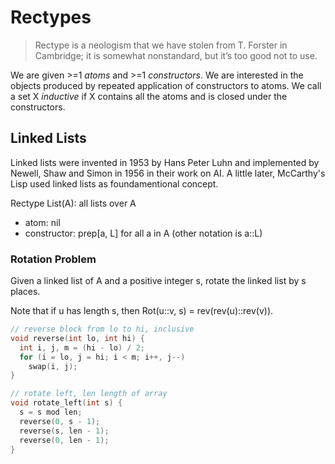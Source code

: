 # Rectypes

> Rectype is a neologism that we have stolen from T. Forster in Cambridge; it is somewhat nonstandard, but it’s too good not to use.

We are given >=1 *atoms* and >=1 *constructors*. We are interested in the objects produced by repeated application of constructors to atoms.
We call a set X *inductive* if X contains all the atoms and is closed under the constructors.

## Linked Lists

Linked lists were invented in 1953 by Hans Peter Luhn and implemented by Newell, Shaw and Simon in 1956 in their work on AI.
A little later, McCarthy's Lisp used linked lists as foundamentional concept.

Rectype List(A): all lists over A

- atom: nil
- constructor: prep[a, L] for all a in A (other notation is a::L)

### Rotation Problem

Given a linked list of A and a positive integer s, rotate the linked list by s places.

Note that if u has length s, then Rot(u::v, s) = rev(rev(u)::rev(v)).

```c
// reverse block from lo to hi, inclusive
void reverse(int lo, int hi) {
  int i, j, m = (hi - lo) / 2;
  for (i = lo, j = hi; i < m; i++, j--)
    swap(i, j);
}

// rotate left, len length of array
void rotate_left(int s) {
  s = s mod len;
  reverse(0, s - 1);
  reverse(s, len - 1);
  reverse(0, len - 1);
}
```

